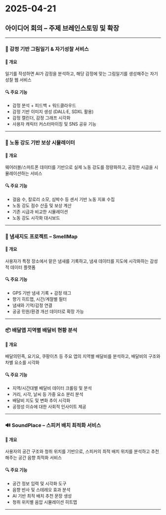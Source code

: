 # 2025-04-21

## 아이디어 회의 – 주제 브레인스토밍 및 확장

---

### 🎨 감정 기반 그림일기 & 자기성찰 서비스

#### 📌 개요  
일기를 작성하면 AI가 감정을 분석하고, 해당 감정에 맞는 그림일기를 생성해주는 자기성찰 웹 서비스

#### 🔍 주요 기능
- 감정 분석 + 피드백 + 워드클라우드
- 감정 기반 이미지 생성 (DALL·E, SDXL 활용)
- 감정 캘린더, 감정 그래프 시각화
- 사용자 캐릭터 커스터마이징 및 SNS 공유 기능

---

### 💪 노동 강도 기반 보상 시뮬레이터

#### 📌 개요  
웨어러블/스마트폰 데이터를 기반으로 실제 노동 강도를 정량화하고, 공정한 시급을 시뮬레이션하는 서비스

#### 🔍 주요 기능
- 걸음 수, 칼로리 소모, 심박수 등 센서 기반 노동 지표 수집
- 노동 강도 점수 산출 및 보상 계산
- 기존 시급과 비교한 시뮬레이션
- 노동 강도 시각화 대시보드

---

### 🌸 냄새지도 프로젝트 – SmellMap

#### 📌 개요  
사용자가 특정 장소에서 맡은 냄새를 기록하고, 냄새 데이터를 지도에 시각화하는 감성적 데이터 플랫폼

#### 🔍 주요 기능
- GPS 기반 냄새 기록 + 감정 태그
- 향기 히트맵, 시간/계절별 필터
- 냄새와 기억/감정 연결
- 공공 민원/환경 개선 데이터로 확장 가능

---

### 📦 배달앱 지역별 배달비 현황 분석

#### 📌 개요  
배달의민족, 요기요, 쿠팡이츠 등 주요 앱의 지역별 배달비를 분석하고, 배달비의 구조와 차별 요소를 시각화

#### 🔍 주요 기능
- 지역/시간대별 배달비 데이터 크롤링 및 분석
- 거리, 시각, 날씨 등 가중 요소 분리 분석
- 배달비 지도 및 변화 추이 시각화
- 공정성 이슈에 대한 사회적 인사이트 제공

---

### 🔊 SoundPlace – 스피커 배치 최적화 서비스

#### 📌 개요  
사용자의 공간 구조와 청취 위치를 기반으로, 스피커의 최적 배치 위치를 분석하고 추천해주는 공간 음향 최적화 서비스

#### 🔍 주요 기능
- 공간 정보 입력 및 시각화 도구
- 음향 반사 및 스테레오 효과 분석
- AI 기반 최적 배치 추천 문장 생성
- 청취 위치별 음압 시뮬레이션 히트맵

---
